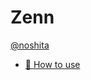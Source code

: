 # Zenn

[@noshita](https://zenn.dev/noshita)

* [📘 How to use](https://zenn.dev/zenn/articles/zenn-cli-guide)